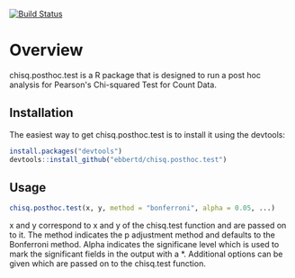 [![Build Status](https://travis-ci.com/ebbertd/chisq.posthoc.test.svg?branch=master)](https://travis-ci.com/ebbertd/chisq.posthoc.test)

# Overview

chisq.posthoc.test is a R package that is designed to run a post hoc analysis for Pearson's Chi-squared Test for Count Data.

## Installation

The easiest way to get chisq.posthoc.test is to install it using the devtools:

```R
install.packages("devtools")
devtools::install_github("ebbertd/chisq.posthoc.test")
```

## Usage

```R
chisq.posthoc.test(x, y, method = "bonferroni", alpha = 0.05, ...)
```

x and y correspond to x and y of the chisq.test function and are passed on to it. The method indicates the p adjustment method and defaults to the Bonferroni method. Alpha indicates the significane level which is used to mark the significant fields in the output with a *. Additional options can be given which are passed on to the chisq.test function.
